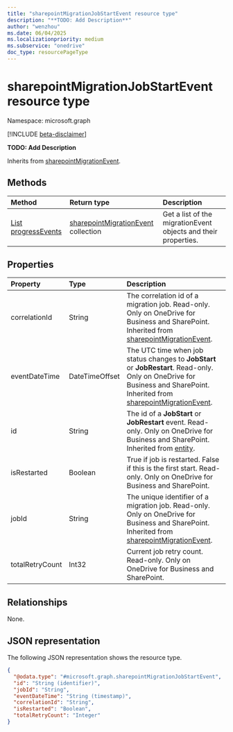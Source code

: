 ```yaml
---
title: "sharepointMigrationJobStartEvent resource type"
description: "**TODO: Add Description**"
author: "wenzhou"
ms.date: 06/04/2025
ms.localizationpriority: medium
ms.subservice: "onedrive"
doc_type: resourcePageType
---
```


# sharepointMigrationJobStartEvent resource type

Namespace: microsoft.graph

[!INCLUDE [beta-disclaimer](../../includes/beta-disclaimer.md)]

**TODO: Add Description**


Inherits from [sharepointMigrationEvent](../resources/sharepointmigrationevent.md).


## Methods
|Method|Return type|Description|
|:---|:---|:---|
|[List progressEvents](../api/filestoragecontainer-migrationjob-list-progressevents.md)|[sharepointMigrationEvent](../resources/sharepointmigrationevent.md) collection|Get a list of the migrationEvent objects and their properties.|

## Properties
|Property|Type|Description|
|:---|:---|:---|
|correlationId|String|The correlation id of a migration job. Read-only. Only on OneDrive for Business and SharePoint. Inherited from [sharepointMigrationEvent](../resources/sharepointmigrationevent.md).|
|eventDateTime|DateTimeOffset|The UTC time when job status changes to **JobStart** or **JobRestart**. Read-only. Only on OneDrive for Business and SharePoint. Inherited from [sharepointMigrationEvent](../resources/sharepointmigrationevent.md).|
|id|String|The id of a **JobStart** or **JobRestart** event. Read-only. Only on OneDrive for Business and SharePoint. Inherited from [entity](../resources/entity.md).|
|isRestarted|Boolean|True if job is restarted. False if this is the first start. Read-only. Only on OneDrive for Business and SharePoint.|
|jobId|String|The unique identifier of a migration job. Read-only. Only on OneDrive for Business and SharePoint. Inherited from [sharepointMigrationEvent](../resources/sharepointmigrationevent.md).|
|totalRetryCount|Int32|Current job retry count. Read-only. Only on OneDrive for Business and SharePoint.|

## Relationships
None.

## JSON representation
The following JSON representation shows the resource type.
<!-- {
  "blockType": "resource",
  "keyProperty": "id",
  "@odata.type": "microsoft.graph.sharepointMigrationJobStartEvent",
  "baseType": "microsoft.graph.sharepointMigrationEvent",
  "openType": false
}
-->
``` json
{
  "@odata.type": "#microsoft.graph.sharepointMigrationJobStartEvent",
  "id": "String (identifier)",
  "jobId": "String",
  "eventDateTime": "String (timestamp)",
  "correlationId": "String",
  "isRestarted": "Boolean",
  "totalRetryCount": "Integer"
}
```
